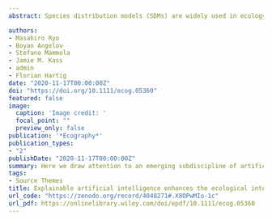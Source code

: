 ```yaml
---
abstract: Species distribution models (SDMs) are widely used in ecology, biogeography and conservation biology to estimate relationships between environmental variables and species occurrence data and make predictions of how their distributions vary in space and time. During the past two decades, the field has increasingly made use of machine learning approaches for constructing and validating SDMs. Model accuracy has steadily increased as a result, but the interpretability of the fitted models, for example the relative importance of predictor variables or their causal effects on focal species, has not always kept pace. Here we draw attention to an emerging subdiscipline of artificial intelligence, explainable AI (xAI), as a toolbox for better interpreting SDMs. xAI aims at deciphering the behavior of complex statistical or machine learning models (e.g. neural networks, random forests, boosted regression trees), and can produce more transparent and understandable SDM predictions. We describe the rationale behind xAI and provide a list of tools that can be used to help ecological modelers better understand complex model behavior at different scales. As an example, we perform a reproducible SDM analysis in R on the African elephant and showcase some xAI tools such as local interpretable model‐agnostic explanation (LIME) to help interpret local‐scale behavior of the model. We conclude with what we see as the benefits and caveats of these techniques and advocate for their use to improve the interpretability of machine learning SDMs.

authors:
- Masahiro Ryo
- Boyan Angelov
- Stefano Mammola
- Jamie M. Kass
- admin
- Florian Hartig
date: "2020-11-17T00:00:00Z"
doi: "https://doi.org/10.1111/ecog.05360"
featured: false
image:
  caption: 'Image credit: '
  focal_point: ""
  preview_only: false
publication: '*Ecography*'
publication_types:
- "2"
publishDate: "2020-11-17T00:00:00Z"
summary: Here we draw attention to an emerging subdiscipline of artificial intelligence, explainable AI (xAI), as a toolbox for better interpreting SDMs. xAI aims at deciphering the behavior of complex statistical or machine learning models (e.g. neural networks, random forests, boosted regression trees), and can produce more transparent and understandable SDM predictions.
tags:
- Source Themes
title: Explainable artificial intelligence enhances the ecological interpretability of black‐box species distribution models
url_code: "https://zenodo.org/record/4048271#.X8OPwMIo-1c"
url_pdf: https://onlinelibrary.wiley.com/doi/epdf/10.1111/ecog.05360
---
```


